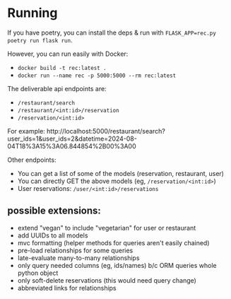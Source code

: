 # Running
If you have poetry, you can install the deps & run with `FLASK_APP=rec.py poetry run flask run`.

However, you can run easily with Docker:
- `docker build -t rec:latest .`
- `docker run --name rec -p 5000:5000 --rm rec:latest`

The deliverable api endpoints are:
- `/restaurant/search`
- `/restaurant/<int:id>/reservation`
- `/reservation/<int:id>`

For example: http://localhost:5000/restaurant/search?user_ids=1&user_ids=2&datetime=2024-08-04T18%3A15%3A06.844854%2B00%3A00

Other endpoints:
- You can get a list of some of the models (reservation, restaurant, user)
- You can directly GET the above models (eg, `/reservation/<int:id>`)
- User reservations: `/user/<int:id>/reservations`


## possible extensions:
- extend "vegan" to include "vegetarian" for user or restaurant
- add UUIDs to all models
- mvc formatting (helper methods for queries aren't easily chained)
- pre-load relationships for some queries
- late-evaluate many-to-many relationships
- only query needed columns (eg, ids/names) b/c ORM queries whole python object
- only soft-delete reservations (this would need query change)
- abbreviated links for relationships